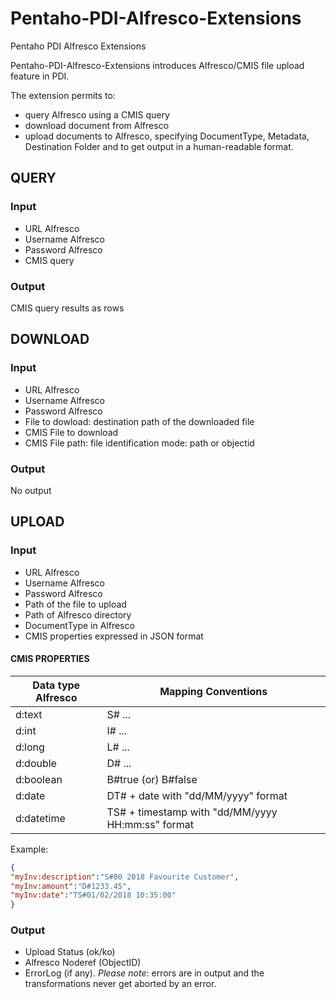 # Pentaho-PDI-Alfresco-Extensions
Pentaho PDI Alfresco Extensions

Pentaho-PDI-Alfresco-Extensions introduces Alfresco/CMIS file upload feature in PDI.

The extension permits to: 
* query Alfresco using a CMIS query
* download document from Alfresco
* upload documents to Alfresco, specifying  DocumentType, Metadata, Destination Folder and to get output in a human-readable format. 

## QUERY
### Input
* URL Alfresco
* Username Alfresco
* Password Alfresco
* CMIS query
### Output
CMIS query results as rows

## DOWNLOAD

### Input
* URL Alfresco
* Username Alfresco
* Password Alfresco
* File to dowload: destination path of the downloaded file
* CMIS File to download
* CMIS File path: file identification mode: path or objectid
### Output
No output

## UPLOAD

### Input
* URL Alfresco
* Username Alfresco
* Password Alfresco
* Path of the file to upload
* Path of Alfresco directory
* DocumentType in Alfresco
* CMIS properties expressed in JSON format

#### CMIS PROPERTIES

| __Data type Alfresco__ | __Mapping Conventions__ |
|-------------|------------|
| d:text | S# ... | 
| d:int | I# ... | 
| d:long | L# ... |
| d:double | D# ... |
| d:boolean | B#true (or) B#false |
| d:date | DT# + date with "dd/MM/yyyy" format |
| d:datetime | TS# + timestamp with "dd/MM/yyyy HH:mm:ss" format |

Example:

```json
{
"myInv:description":"S#80 2018 Favourite Customer",
"myInv:amount":"D#1233.45",
"myInv:date":"TS#01/02/2018 10:35:00"
}
```

### Output
* Upload Status (ok/ko)
* Alfresco Noderef (ObjectID)
* ErrorLog (if any). *Please note*: errors are in output and the transformations never get aborted by an error.







